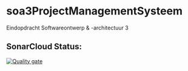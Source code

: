 # soa3ProjectManagementSysteem
Eindopdracht Softwareontwerp & -architectuur 3

## SonarCloud Status:
[![Quality gate](https://sonarcloud.io/api/project_badges/quality_gate?project=Perunaz_soa3ProjectManagementSysteem)](https://sonarcloud.io/summary/new_code?id=Perunaz_soa3ProjectManagementSysteem) 
